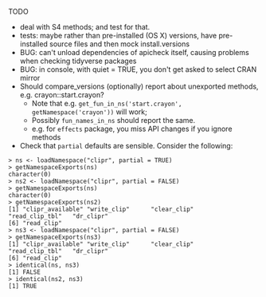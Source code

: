 TODO

* deal with S4 methods; and test for that.
* tests: maybe rather than pre-installed (OS X) versions, have pre-installed source
  files and then mock install.versions
* BUG: can't unload dependencies of apicheck itself, causing problems when checking tidyverse packages
* BUG: in console, with quiet = TRUE, you don't get asked to select CRAN mirror
* Should compare_versions (optionally) report about unexported methods, e.g. crayon::start.crayon?
  - Note that e.g. `get_fun_in_ns('start.crayon', getNamespace('crayon'))` will work;
  - Possibly `fun_names_in_ns` should report the same.
  - e.g. for `effects` package, you miss API changes if you ignore methods
* Check that `partial` defaults are sensible. Consider the following:
  
```
> ns <- loadNamespace("clipr", partial = TRUE)
> getNamespaceExports(ns)
character(0)
> ns2 <- loadNamespace("clipr", partial = FALSE)
> getNamespaceExports(ns)
character(0)
> getNamespaceExports(ns2)
[1] "clipr_available" "write_clip"      "clear_clip"      "read_clip_tbl"   "dr_clipr"
[6] "read_clip"
> ns3 <- loadNamespace("clipr", partial = FALSE)
> getNamespaceExports(ns3)
[1] "clipr_available" "write_clip"      "clear_clip"      "read_clip_tbl"   "dr_clipr"
[6] "read_clip"
> identical(ns, ns3)
[1] FALSE
> identical(ns2, ns3)
[1] TRUE
```
